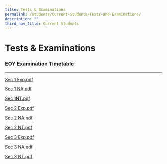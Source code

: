 ```yaml
---
title: Tests & Examinations
permalink: /students/Current-Students/Tests-and-Examinations/
description: ""
third_nav_title: Current Students
---
```



Tests & Examinations
====================
### EOY Examination Timetable
-------------------------

[Sec 1 Exp.pdf](/files/Sec%201%20Exp.pdf)

[Sec 1 NA.pdf](/files/Sec%201%20NA%20tt.pdf)

[Sec 1NT.pdf](/files/Sec%201NT%20tt.pdf)

[Sec 2 Exp.pdf](/files/Sec%202%20Exp%20tt.pdf)

[Sec 2 NA.pdf](/files/Sec%202%20NA%20tt.pdf)

[Sec 2 NT.pdf](/files/Sec%202%20NT%20tt.pdf)

[Sec 3 Exp.pdf](/files/Sec%203%20Exp%20tt.pdf)

[Sec 3 NA.pdf](/files/Sec%203%20NA%20tt.pdf)

[Sec 3 NT.pdf](/files/Sec%203%20NT%20tt.pdf)